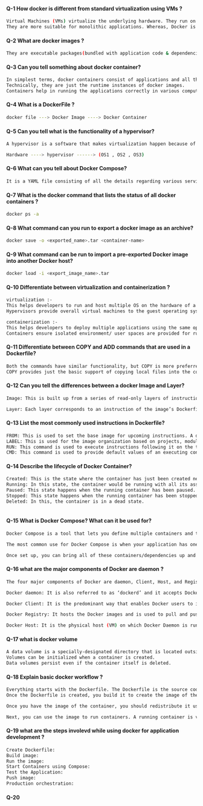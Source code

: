 
#### Q-1 How docker is different from standard virtualization using VMs ? 

```bash 
Virtual Machines (VMs) virtualize the underlying hardware. They run on physical hardware via an intermediation layer known as a hypervisor. 
They are more suitable for monolithic applications. Whereas, Docker is operating system level virtualization. Docker containers userspaceace on top the of host kernel, making them lightweight and fast. Up-scaling is simpler. It allows you to automate the deployment of applications in lightweight and portable containers.

```

#### Q-2 What are docker images ?

```bash 
They are executable packages(bundled with application code & dependencies, software packages, etc.) for the purpose of creating containers. Docker images can be deployed to any docker environment and the containers can be spun up there to run the application

```

#### Q-3 Can you tell something about docker container?

```bash     
In simplest terms, docker containers consist of applications and all their dependencies.
Technically, they are just the runtime instances of docker images.
Containers help in running the applications correctly in various computing environments. This helps to resolve the biggest problem “ It doesn’t work in my system. Multiple containers in an isolated manner can co-exist in a host system. All containers share the common host operating system. Thus making the containers lightweight and more preferable than virtual machines.

```

#### Q-4 What is a DockerFile ?

```bash 
docker file ---> Docker Image ----> Docker Container 
```

#### Q-5 Can you tell what is the functionality of a hypervisor?

```bash 
A hypervisor is a software that makes virtualization happen because of which is sometimes referred to as the Virtual Machine Monitor. This divides the resources of the host system and allocates them to each guest environment installed.

Hardware ----> hypervisor ------> (OS1 , OS2 , OS3)
```

#### Q-6 What can you tell about Docker Compose?
```bash 
It is a YAML file consisting of all the details regarding various services, networks, and volumes that are needed for setting up the Docker-based application.

```

#### Q-7 What is the docker command that lists the status of all docker containers ?

```bash 
docker ps -a

```

#### Q-8 What command can you run to export a docker image as an archive?

```bash
docker save -o <exported_name>.tar <container-name>

```

#### Q-9 What command can be run to import a pre-exported Docker image into another Docker host?

```bash 
docker load -i <export_image_name>.tar

```

#### Q-10 Differentiate between virtualization and containerization ? 

```bash 
virtualization :-
This helps developers to run and host multiple OS on the hardware of a single physical server.
Hypervisors provide overall virtual machines to the guest operating systems.

containerization :- 
This helps developers to deploy multiple applications using the same operating system on a single virtual machine or server.
Containers ensure isolated environment/ user spaces are provided for running the applications. Any changes done within the container do not reflect on the host or other containers of the same host.

```

#### Q-11 Differentiate between COPY and ADD commands that are used in a Dockerfile?

```bash
Both the commands have similar functionality, but COPY is more preferred because of its higher transparency level than that of ADD.
COPY provides just the basic support of copying local files into the container whereas ADD provides additional features like remote URL and tar extraction support.

```

#### Q-12 Can you tell the differences between a docker Image and Layer?

```bash 
Image: This is built up from a series of read-only layers of instructions. An image corresponds to the docker container and is used for speedy operation due to the caching mechanism of each step.

Layer: Each layer corresponds to an instruction of the image’s Dockerfile. In simple words, the layer is also an image but it is the image of the instructions run.

```

#### Q-13 List the most commonly used instructions in Dockerfile?
```bash 
FROM: This is used to set the base image for upcoming instructions. A docker file is considered to be valid if it starts with the FROM instruction.
LABEL: This is used for the image organization based on projects, modules, or licensing. It also helps in automation as we specify a key-value pair while defining a label that can be later accessed and handled programmatically.
RUN: This command is used to execute instructions following it on the top of the current image in a new layer. Note that with each RUN command execution, we add layers on top of the image and then use that in subsequent steps.
CMD: This command is used to provide default values of an executing container. In cases of multiple CMD commands the last instruction would be considered.

```

#### Q-14 Describe the lifecycle of Docker Container?

```bash
Created: This is the state where the container has just been created new but not started yet.
Running: In this state, the container would be running with all its associated processes.
Paused: This state happens when the running container has been paused.
Stopped: This state happens when the running container has been stopped.
Deleted: In this, the container is in a dead state.
 
```

#### Q-15 What is Docker Compose? What can it be used for?

```bash
Docker Compose is a tool that lets you define multiple containers and their configurations via a YAML or JSON file.

The most common use for Docker Compose is when your application has one or more dependencies, e.g., MySQL or Redis. Normally, during development, these dependencies are installed locally

Once set up, you can bring all of these containers/dependencies up and running with a single docker-compose up command.

```

#### Q-16 what are the major components of Docker are daemon ? 

```bash
The four major components of Docker are daemon, Client, Host, and Registry

Docker daemon: It is also referred to as ‘dockerd’ and it accepts Docker API requests and manages Docker objects such as images, containers, networks, and volumes. It can also communicate with other daemons to manage Docker services.

Docker Client: It is the predominant way that enables Docker users to interact with Docker. It sends the docker commands to docked, which actually executes them using Docker API. The Docker client can communicate with more than one daemon.

Docker Registry: It hosts the Docker images and is used to pull and push the docker images from the configured registry. Docker Hub is the public registry that anyone can use, and Docker is configured to look for images on Docker Hub by default. However, it is always recommended for organizations to use own private registry.

Docker Host: It is the physical host (VM) on which Docker Daemon is running and docker images and containers are created.

```

#### Q-17 what is docker volume

```bash
A data volume is a specially-designated directory that is located outside of the root filesystem of a container (i.e. created on the host), designed to persist data, independent of the container’s life cycle. This allows sharing data within containers by importing volume directory in other containers.
Volumes can be initialized when a container is created.
Data volumes persist even if the container itself is deleted.

```

#### Q-18 Explain basic docker workflow ? 

```bash
Everything starts with the Dockerfile. The Dockerfile is the source code of the Image.
Once the Dockerfile is created, you build it to create the image of the container. The image is just the "compiled version" of the "source code" which is the Dockerfile.

Once you have the image of the container, you should redistribute it using the registry. The registry is like a git repository -- you can push and pull images.

Next, you can use the image to run containers. A running container is very similar, in many aspects, to a virtual machine (but without the hypervisor).

```

#### Q-19 what are the steps involevd while using docker for application development  ?

```bash 
Create Dockerfile:
Build image:
Run the image:
Start Containers using Compose:
Test the Application:
Push image:
Production orchestration:

```

#### Q-20
```bash 
```

